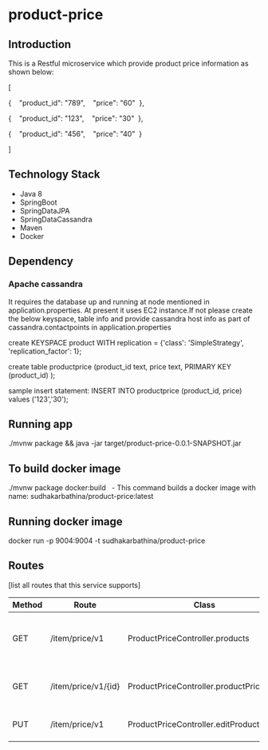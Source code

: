 # product-price
## Introduction
This is a Restful microservice which provide product price information as shown below:

[  

{    "product_id": "789",    "price": "60"  },

{    "product_id": "123",    "price": "30"  },

{    "product_id": "456",    "price": "40"  }

]

## Technology Stack
* Java 8
* SpringBoot
* SpringDataJPA
* SpringDataCassandra
* Maven
* Docker

## Dependency
### Apache cassandra
It requires the database up and running at node mentioned in application.properties. At present it uses EC2 instance.If not please create the below keyspace, table info and provide cassandra host info as part of cassandra.contactpoints in application.properties

create KEYSPACE product WITH replication = {'class': 'SimpleStrategy', 'replication_factor': 1};

create table productprice (product_id text, price text, PRIMARY KEY (product_id) );

sample insert statement: INSERT INTO productprice (product_id, price) values ('123','30');

## Running app

./mvnw package && java -jar target/product-price-0.0.1-SNAPSHOT.jar

## To build docker image

./mvnw package docker:build   - This command builds a docker image with name: sudhakarbathina/product-price:latest

## Running docker image

docker run -p 9004:9004 -t sudhakarbathina/product-price   

## Routes

[list all routes that this service supports]

| Method | Route | Class | Description
| ------ | ----- | ----- | -----------
| GET | /item/price/v1 | ProductPriceController.products | Lists all ItemIds available along with their price
| GET | /item/price/v1/{id} | ProductPriceController.productPriceById | Provides requested Itemid and price
| PUT | /item/price/v1 | ProductPriceController.editProductPrice | updates price for a input Itemid
